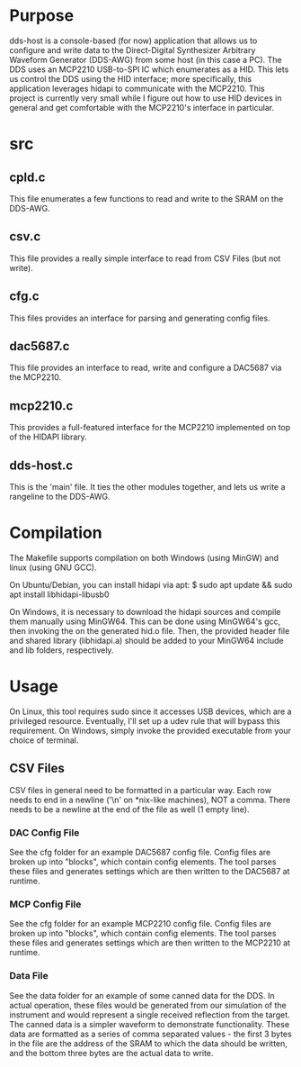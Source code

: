 # Purpose
dds-host is a console-based (for now) application that allows us to configure and write data to the Direct-Digital Synthesizer Arbitrary Waveform Generator (DDS-AWG) from some host (in this case a PC). The DDS uses an MCP2210 USB-to-SPI IC which enumerates as a HID. This lets us control the DDS using the HID interface; more specifically, this application leverages hidapi to communicate with the MCP2210. This project is currently very small while I figure out how to use HID devices in general and get comfortable with the MCP2210's interface in particular.

# src
## cpld.c
This file enumerates a few functions to read and write to the SRAM on the DDS-AWG.

## csv.c
This file provides a really simple interface to read from CSV Files (but not write).

## cfg.c
This files provides an interface for parsing and generating config files.

## dac5687.c
This file provides an interface to read, write and configure a DAC5687 via the MCP2210.

## mcp2210.c
This provides a full-featured interface for the MCP2210 implemented on top of the HIDAPI library.

## dds-host.c
This is the 'main' file. It ties the other modules together, and lets us write a rangeline to the
DDS-AWG.

# Compilation
The Makefile supports compilation on both Windows (using MinGW) and linux (using GNU GCC).

On Ubuntu/Debian, you can install hidapi via apt:
$ sudo apt update && sudo apt install libhidapi-libusb0

On Windows, it is necessary to download the hidapi sources and compile them manually using MinGW64. This can be done using MinGW64's gcc, then invoking the <ar ru> on the generated hid.o file. Then, the provided header file and shared library (libhidapi.a) should be added to your MinGW64 include and lib folders, respectively.

# Usage
On Linux, this tool requires sudo since it accesses USB devices, which are a privileged resource. Eventually, I'll set up a udev rule that will bypass this requirement. On Windows, simply invoke the provided executable from your choice of terminal.

## CSV Files
CSV files in general need to be formatted in a particular way. Each row needs to end in a newline ('\n' on *nix-like machines), NOT a comma.
There needs to be a newline at the end of the file as well (1 empty line).

### DAC Config File
See the cfg folder for an example DAC5687 config file. Config files are broken up into "blocks", which contain config elements. The tool parses these files and generates settings which are then written to the DAC5687 at runtime.  

### MCP Config File
See the cfg folder for an example MCP2210 config file. Config files are broken up into "blocks", which contain config elements. The tool parses these files and generates settings which are then written to the MCP2210 at runtime. 

### Data File
See the data folder for an example of some canned data for the DDS. In actual operation, these files would be generated from our simulation of the instrument and would represent a single received reflection from the target. The canned data is a simpler waveform to demonstrate functionality. These data are formatted as a series of comma separated values - the first 3 bytes in the file are the address of the SRAM to which the data should be written, and the bottom three bytes are the actual data to write.